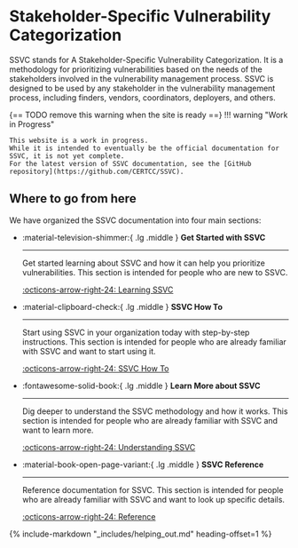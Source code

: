 # Stakeholder-Specific Vulnerability Categorization

SSVC stands for A Stakeholder-Specific Vulnerability Categorization. 
It is a methodology for prioritizing vulnerabilities based on the needs of the stakeholders involved in the vulnerability management process.
SSVC is designed to be used by any stakeholder in the vulnerability management process, including finders, vendors, coordinators, deployers, and others.


{== TODO remove this warning when the site is ready ==}
!!! warning "Work in Progress"

    This website is a work in progress.
    While it is intended to eventually be the official documentation for SSVC, it is not yet complete.
    For the latest version of SSVC documentation, see the [GitHub repository](https://github.com/CERTCC/SSVC).

## Where to go from here

We have organized the SSVC documentation into four main sections:

<div class="grid cards" markdown>

- :material-television-shimmer:{ .lg .middle } __Get Started with SSVC__

    ---

    Get started learning about SSVC and how it can help you prioritize vulnerabilities.
    This section is intended for people who are new to SSVC.

    [:octicons-arrow-right-24: Learning SSVC](tutorials/index.md)

- :material-clipboard-check:{ .lg .middle } __SSVC How To__

    ---

    Start using SSVC in your organization today with step-by-step instructions.
    This section is intended for people who are already familiar with SSVC and want to start using it.

    [:octicons-arrow-right-24: SSVC How To](howto/index.md)

- :fontawesome-solid-book:{ .lg .middle } __Learn More about SSVC__

    ---

    Dig deeper to understand the SSVC methodology and how it works.
    This section is intended for people who are already familiar with SSVC and want to learn more.

    [:octicons-arrow-right-24: Understanding SSVC](topics/index.md)

- :material-book-open-page-variant:{ .lg .middle } __SSVC Reference__

    ---

    Reference documentation for SSVC.
    This section is intended for people who are already familiar with SSVC and want to look up specific details.

    [:octicons-arrow-right-24: Reference](reference/index.md)

</div>


{% include-markdown "_includes/helping_out.md" heading-offset=1 %}
